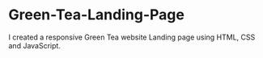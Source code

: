 # Green-Tea-Landing-Page
I created a responsive Green Tea website Landing page using HTML, CSS and JavaScript.

